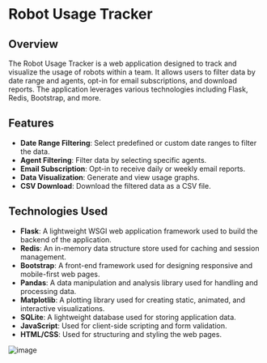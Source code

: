 # Robot Usage Tracker

## Overview
The Robot Usage Tracker is a web application designed to track and visualize the usage of robots within a team. It allows users to filter data by date range and agents, opt-in for email subscriptions, and download reports. The application leverages various technologies including Flask, Redis, Bootstrap, and more.

## Features
- **Date Range Filtering**: Select predefined or custom date ranges to filter the data.
- **Agent Filtering**: Filter data by selecting specific agents.
- **Email Subscription**: Opt-in to receive daily or weekly email reports.
- **Data Visualization**: Generate and view usage graphs.
- **CSV Download**: Download the filtered data as a CSV file.

## Technologies Used
- **Flask**: A lightweight WSGI web application framework used to build the backend of the application.
- **Redis**: An in-memory data structure store used for caching and session management.
- **Bootstrap**: A front-end framework used for designing responsive and mobile-first web pages.
- **Pandas**: A data manipulation and analysis library used for handling and processing data.
- **Matplotlib**: A plotting library used for creating static, animated, and interactive visualizations.
- **SQLite**: A lightweight database used for storing application data.
- **JavaScript**: Used for client-side scripting and form validation.
- **HTML/CSS**: Used for structuring and styling the web pages.

![image](https://github.com/user-attachments/assets/0656291e-a573-4f24-9abf-1b5ea51516ab)
